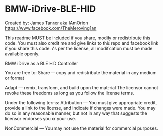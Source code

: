 # BMW-iDrive-BLE-HID

Created by: James Tanner aka IAmOrion
https://www.facebook.com/TheMeroving1an

This readme MUST be included if you share, modify or redistribute this code.
You must also credit me and give links to this repo and facebook link if you share this code.
As per the license, all modification must be made available openly.

BMW iDrive as a BLE HID Controller

You are free to:
Share — copy and redistribute the material in any medium or format

Adapt — remix, transform, and build upon the material
The licensor cannot revoke these freedoms as long as you follow the license terms.

Under the following terms:
Attribution — You must give appropriate credit, provide a link to the license, and indicate if changes were made. You may do so in any reasonable manner, but not in any way that suggests the licensor endorses you or your use.

NonCommercial — You may not use the material for commercial purposes.
